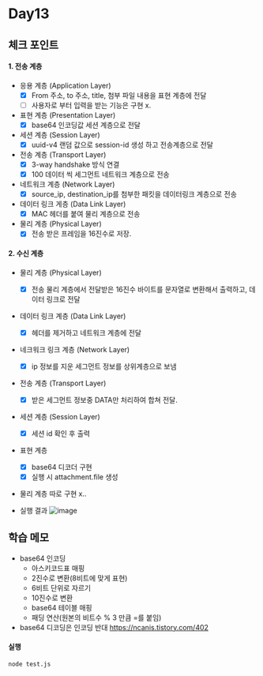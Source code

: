 # Day13

## 체크 포인트
#### 1. 전송 계층
  - 응용 계층 (Application Layer)
    - [x] From 주소, to 주소, title, 첨부 파일 내용을 표현 계층에 전달 
    - [ ] 사용자로 부터 입력을 받는 기능은 구현 x.
  - 표현 계층 (Presentation Layer)
    - [x] base64 인코딩값 세션 계층으로 전달
  - 세션 계층 (Session Layer)
    - [x] uuid-v4 랜덤 값으로 session-id 생성 하고 전송계층으로 전달
  - 전송 계층 (Transport Layer)
    - [x] 3-way handshake 방식 연결
    - [x] 100 데이터 씩 세그먼트 네트워크 계층으로 전송
  - 네트워크 계층 (Network Layer)
    - [x] source_ip, destination_ip를 첨부한 패킷을 데이터링크 계층으로 전송
  - 데이터 링크 게층 (Data Link Layer)
    - [x] MAC 헤더를 붙여 물리 계층으로 전송
  - 물리 계층 (Physical Layer)
    - [x] 전송 받은 프레임을 16진수로 저장.

#### 2. 수신 계층
  - 물리 계층 (Physical Layer)
    - [x] 전송 물리 계층에서 전달받은 16진수 바이트를 문자열로 변환해서 출력하고, 데이터 링크로 전달
  - 데이터 링크 계층 (Data Link Layer)
    - [x] 헤더를 제거하고 네트워크 계층에 전달
  - 네크워크 링크 계층 (Network Layer)
    - [x] ip 정보를 지운 세그먼트 정보를 상위계층으로 보냄
  - 전송 계층 (Transport Layer)
    - [x] 받은 세그먼트 정보중 DATA만 처리하여 합쳐 전달.
  - 세션 계층 (Session Layer)
    - [x] 세션 id 확인 후 출력
  - 표현 계층 
    - [x] base64 디코더 구현
    - [x] 실행 시 attachment.file 생성
  - 물리 계층 따로 구현 x.. 

- 실행 결과
![image](https://user-images.githubusercontent.com/64758931/182735681-651a41a5-24a5-4df5-b116-4d262c3cee04.png)

## 학습 메모

- base64 인코딩
  - 아스키코드표 매핑
  - 2진수로 변환(8비트에 맞게 표현)
  - 6비트 단위로 자르기
  - 10진수로 변환
  - base64 테이블 매핑
  - 패딩 연산(원본의 비트수 % 3 만큼 =를 붙임)
- base64 디코딩은 인코딩 반대
  https://ncanis.tistory.com/402


#### 실행 
```
node test.js
```